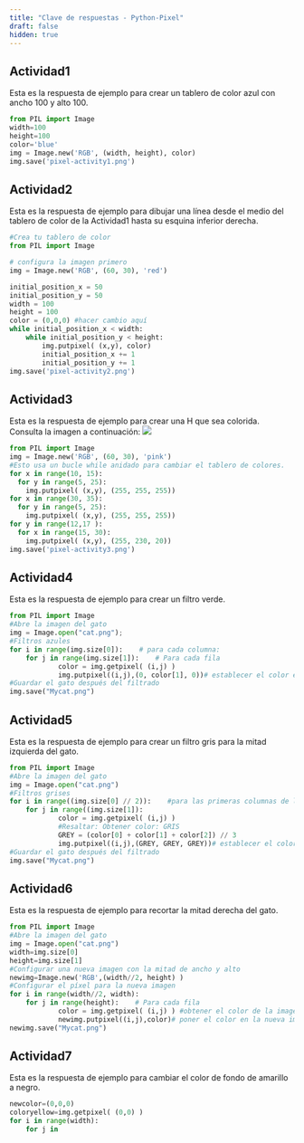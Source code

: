 ```yaml
---
title: "Clave de respuestas - Python-Pixel"
draft: false
hidden: true
---
```


## Actividad1
Esta es la respuesta de ejemplo para crear un tablero de color azul con ancho 100 y alto 100.
```python
from PIL import Image
width=100
height=100
color='blue'
img = Image.new('RGB', (width, height), color)
img.save('pixel-activity1.png')
```

## Actividad2
Esta es la respuesta de ejemplo para dibujar una línea desde el medio del tablero de color de la Actividad1 hasta su esquina inferior derecha.
```python
#Crea tu tablero de color
from PIL import Image

# configura la imagen primero
img = Image.new('RGB', (60, 30), 'red')

initial_position_x = 50
initial_position_y = 50
width = 100
height = 100
color = (0,0,0) #hacer cambio aquí
while initial_position_x < width:
    while initial_position_y < height:
        img.putpixel( (x,y), color)
        initial_position_x += 1
        initial_position_y += 1
img.save('pixel-activity2.png')
```

## Actividad3
Esta es la respuesta de ejemplo para crear una H que sea colorida.
Consulta la imagen a continuación:
<img src="media/ac3sample.png">

```python
from PIL import Image
img = Image.new('RGB', (60, 30), 'pink')
#Esto usa un bucle while anidado para cambiar el tablero de colores.
for x in range(10, 15):
  for y in range(5, 25):
    img.putpixel( (x,y), (255, 255, 255))
for x in range(30, 35):
  for y in range(5, 25):
    img.putpixel( (x,y), (255, 255, 255))
for y in range(12,17 ):
  for x in range(15, 30):
    img.putpixel( (x,y), (255, 230, 20))
img.save('pixel-activity3.png')
```

## Actividad4
Esta es la respuesta de ejemplo para crear un filtro verde.
```python
from PIL import Image
#Abre la imagen del gato
img = Image.open("cat.png");
#Filtros azules
for i in range(img.size[0]):    # para cada columna:
    for j in range(img.size[1]):    # Para cada fila
            color = img.getpixel( (i,j) )
            img.putpixel((i,j),(0, color[1], 0))# establecer el color en consecuencia
#Guardar el gato después del filtrado
img.save("Mycat.png")
```

## Actividad5
Esta es la respuesta de ejemplo para crear un filtro gris para la mitad izquierda del gato.
```python
from PIL import Image
#Abre la imagen del gato
img = Image.open("cat.png")
#Filtros grises
for i in range((img.size[0] // 2)):    #para las primeras columnas de la mitad:
    for j in range((img.size[1]):    
            color = img.getpixel( (i,j) )
            #Resaltar: Obtener color: GRIS
            GREY = (color[0] + color[1] + color[2]) // 3
            img.putpixel((i,j),(GREY, GREY, GREY))# establecer el color en consecuencia
#Guardar el gato después del filtrado
img.save("Mycat.png")
```

## Actividad6
Esta es la respuesta de ejemplo para recortar la mitad derecha del gato.
```python
from PIL import Image
#Abre la imagen del gato
img = Image.open("cat.png")
width=img.size[0]
height=img.size[1]
#Configurar una nueva imagen con la mitad de ancho y alto
newimg=Image.new('RGB',(width//2, height) )
#Configurar el píxel para la nueva imagen
for i in range(width//2, width):    
    for j in range(height):    # Para cada fila
            color = img.getpixel( (i,j) ) #obtener el color de la imagen original
            newimg.putpixel((i,j),color)# poner el color en la nueva imagen
newimg.save("Mycat.png")
```

## Actividad7
Esta es la respuesta de ejemplo para cambiar el color de fondo de amarillo a negro.
```python
newcolor=(0,0,0)
coloryellow=img.getpixel( (0,0) )
for i in range(width):    
    for j in
